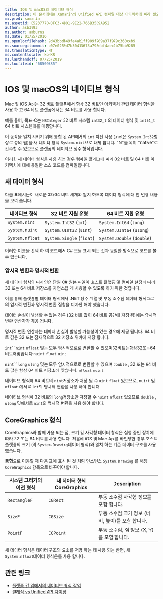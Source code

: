 ```yaml
---
title: IOS 및 macOS의 네이티브 형식
description: 이 문서에서는 Xamarin의 Unified API 컴파일 대상 아키텍처에 따라 필요에 따라 .NET 형식을 32 비트 및 64 비트 네이티브 형식에 매핑하는 방법에 대해 설명 합니다.
ms.prod: xamarin
ms.assetid: B5237770-0FC3-4B01-9E22-766B35C9A952
author: asb3993
ms.author: amburns
ms.date: 01/25/2016
ms.openlocfilehash: 9d43bbdb49fe4ab1ff909f709a37f979c360ceb9
ms.sourcegitcommit: b07e0259d7b30413673a793ebf4aec2b75bb9285
ms.translationtype: MT
ms.contentlocale: ko-KR
ms.lasthandoff: 07/26/2019
ms.locfileid: "68509585"
---
```

# <a name="native-types-for-ios-and-macos"></a>IOS 및 macOS의 네이티브 형식

Mac 및 iOS Api는 32 비트 플랫폼에서 항상 32 비트인 아키텍처 관련 데이터 형식을 사용 하 고 64 비트 플랫폼에서는 64 비트를 사용 합니다.

예를 들어, 목표-C는 `NSInteger` 32 비트 시스템 `int32_t` 의 데이터 형식 및 `int64_t` 64 비트 시스템에를 매핑합니다.

이 동작을 일치 시키기 위해 통합 된 API에서의 `int` 이전 사용 (.net은 `System.Int32`항상로 정의 됨)을 새 데이터 형식 `System.nint`으로 대체 합니다. "N"을 의미 "native"로 간주할 수 있으므로 플랫폼의 네이티브 정수 형식입니다.

이러한 새 데이터 형식을 사용 하는 경우 컴파일 플래그에 따라 32 비트 및 64 비트 아키텍처에 대해 동일한 소스 코드를 컴파일합니다.

## <a name="new-data-types"></a>새 데이터 형식

다음 표에서는이 새로운 32/64 비트 세계와 일치 하도록 데이터 형식에 대 한 변경 내용을 보여 줍니다.

|네이티브 형식|32 비트 지원 유형|64 비트 지원 유형|
|--- |--- |--- |
|`System.nint`|`System.Int32` (`int`)|`System.Int64` (`long`)|
|`System.nuint`|`System.UInt32` (`uint`)|`System.UInt64` (`ulong`)|
|`System.nfloat`|`System.Single` (`float`)|`System.Double` (`double`)|

이러한 이름을 선택 하 여 코드에서 C# 오늘 표시 되는 것과 동일한 방식으로 코드를 볼 수 있습니다.

### <a name="implicit-and-explicit-conversions"></a>암시적 변환과 명시적 변환

새 데이터 형식의 디자인은 단일 C# 원본 파일이 호스트 플랫폼 및 컴파일 설정에 따라 32 또는 64 비트 저장소를 자연스럽 게 사용할 수 있도록 하기 위한 것입니다.

이를 통해 플랫폼별 데이터 형식에서 .NET 정수 계열 및 부동 소수점 데이터 형식으로의 암시적 변환과 명시적 변환 집합을 디자인 해야 했습니다.

데이터 손실이 발생할 수 없는 경우 (32 비트 값이 64 비트 공간에 저장 됨)에는 암시적 변환 연산자가 제공 됩니다.

명시적 변환 연산자는 데이터 손실이 발생할 가능성이 있는 경우에 제공 됩니다. 64 비트 값은 32 또는 잠재적으로 32 저장소 위치에 저장 됩니다.

 `int``nint` `nfloat` 및는 모두 암시적으로로 변환할 수 있으며32비트는항상32또는64비트에맞습니다.`nuint` `float` `uint`

 `nint``long` `ulong` 및는 모두 암시적으로로 변환할 수 있으며 `double` , 32 또는 64 비트 값은 항상 64 비트 저장소에 맞습니다. `nfloat` `nuint`

네이티브 형식에 64 비트의 `nint`저장소가 저장 될 수 `uint` `float` 있으므로, `nuint` 및 `nfloat` 에서로 `int`의 명시적 변환을 사용 해야 합니다.

네이티브 형식에 32 비트의 `long`저장소만 저장할 수 `nuint` `nfloat` 있으므로 `double` , `ulong` 및에서로 `nint`의 명시적 변환을 사용 해야 합니다.

## <a name="coregraphics-types"></a>CoreGraphics 형식

CoreGraphics와 함께 사용 되는 점, 크기 및 사각형 데이터 형식은 실행 중인 장치에 따라 32 또는 64 비트를 사용 합니다.  처음에 iOS 및 Mac Api를 바인딩한 경우 호스트 플랫폼의 크기 (의 `System.Drawing`데이터 형식)와 일치 하는 기존 데이터 구조를 사용 했습니다.

**통합**으로 이동할 때 다음 표에 표시 된 것 처럼 인스턴스 `System.Drawing` 를 해당 `CoreGraphics` 항목으로 바꾸어야 합니다.

|시스템 그리기의 이전 형식|새 데이터 형식 CoreGraphics|Description|
|--- |--- |--- |
|`RectangleF`|`CGRect`|부동 소수점 사각형 정보를 포함 합니다.|
|`SizeF`|`CGSize`|부동 소수점 크기 정보 (너비, 높이)를 포함 합니다.|
|`PointF`|`CGPoint`|부동 소수점, 점 정보 (X, Y)를 포함 합니다.|

새 데이터 형식은 데이터 구조의 요소를 저장 하는 데 사용 되는 반면, 새 `System.nfloat`데이터 형식은를 사용 합니다.

## <a name="related-links"></a>관련 링크

- [플랫폼 간 앱에서의 네이티브 형식 작업](~/cross-platform/macios/native-types-cross-platform.md)
- [클래식 vs Unified API 차이점](https://github.com/xamarin/release-notes-archive/blob/master/release-notes/ios/api_changes/classic-vs-unified-8.6.0/index.md)

